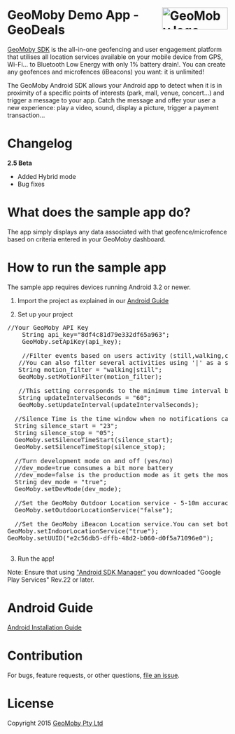 <a href="http://www.geomoby.com/"><img alt="GeoMoby logo" align="right" width="150" height="50" src="http://www.geomoby.com/images/geomoby/GeoMobySmallColor.png" /></a> GeoMoby Demo App - GeoDeals
=================

[GeoMoby SDK](http://www.geomoby.com/) is the all-in-one geofencing and user engagement platform that utilises all location services available on your mobile device from GPS, Wi-Fi... to Bluetooth Low Energy with only 1% battery drain!. You can create any geofences and microfences (iBeacons) you want: it is unlimited!

The GeoMoby Android SDK allows your Android app to detect when it is in proximity of a specific points of interests (park, mall, venue, concert...) and trigger a message to your app. Catch the message and offer your user a new experience: play a video, sound, display a picture, trigger a payment transaction...

Changelog
=========

**2.5 Beta**	
* Added Hybrid mode
* Bug fixes


What does the sample app do?
============================

The app simply displays any data associated with that geofence/microfence based on criteria entered in your GeoMoby dashboard.

How to run the sample app
=========================

The sample app requires devices running Android 3.2 or newer.

 1. Import the project as explained in our <a href="http://geomoby.com/developers/tutorial/android/android-getting-started.php">Android Guide</a>

 2. Set up your project

   <pre>//Your GeoMoby API Key
    String api_key="8df4c81d79e332df65a963";
    GeoMoby.setApiKey(api_key);

    //Filter events based on users activity (still,walking,cycling,driving,tilting - default:walking - debug:tilting). 
   //You can also filter several activities using '|' as a separator (tilting|walking)
   String motion_filter = "walking|still";
   GeoMoby.setMotionFilter(motion_filter);

   //This setting corresponds to the minimum time interval between 2 GeoMoby service calls (in seconds) -    Recommended 60s.
   String updateIntervalSeconds = "60";
   GeoMoby.setUpdateInterval(updateIntervalSeconds);

  //Silence Time is the time window when no notifications can be sent (24 hour)
  String silence_start = "23";
  String silence_stop = "05";
  GeoMoby.setSilenceTimeStart(silence_start);
  GeoMoby.setSilenceTimeStop(silence_stop);

  //Turn development mode on and off (yes/no)
  //dev_mode=true consumes a bit more battery
  //dev_mode=false is the production mode as it gets the most out of our optimised battery management
  String dev_mode = "true";
  GeoMoby.setDevMode(dev_mode);

  //Set the GeoMoby Outdoor Location service - 5-10m accuracy outdoors and about 20m indoors (no iBeacons needed)
  GeoMoby.setOutdoorLocationService("false");

  //Set the GeoMoby iBeacon Location service.You can set both indoor and outdoor to "true" for a end-to-end monitoring experience
GeoMoby.setIndoorLocationService("true");		
GeoMoby.setUUID("e2c56db5-dffb-48d2-b060-d0f5a71096e0");
  </pre>

 3. Run the app!

Note: Ensure that using ["Android SDK Manager"](http://developer.android.com/tools/help/sdk-manager.html) you downloaded "Google Play Services" Rev.22 or later.

Android Guide
================
<a href="http://geomoby.com/developers/tutorial/android/android-getting-started.php"> Android Installation Guide</a>

Contribution
============

For bugs, feature requests, or other questions, [file an issue](https://github.com/geomoby/GeoDeals-android/issues).

License
=======

Copyright 2015 [GeoMoby Pty Ltd](http://www.geomoby.com/)

 

